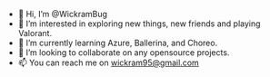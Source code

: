 - 👋 Hi, I’m @WickramBug
- 👀 I’m interested in exploring new things, new friends and playing Valorant.
- 🌱 I’m currently learning Azure, Ballerina, and Choreo.
- 💞️ I’m looking to collaborate on any opensource projects.
- 📫 You can reach me on wickram95@gmail.com

<!---
WickramBug/WickramBug is a ✨ special ✨ repository because its `README.md` (this file) appears on your GitHub profile.
You can click the Preview link to take a look at your changes.
--->
